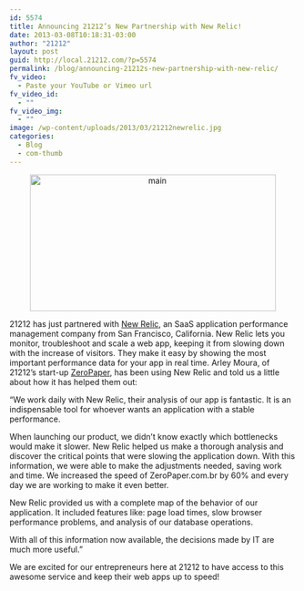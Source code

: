 ```yaml
---
id: 5574
title: Announcing 21212’s New Partnership with New Relic!
date: 2013-03-08T10:18:31-03:00
author: "21212"
layout: post
guid: http://local.21212.com/?p=5574
permalink: /blog/announcing-21212s-new-partnership-with-new-relic/
fv_video:
  - Paste your YouTube or Vimeo url
fv_video_id:
  - ""
fv_video_img:
  - ""
image: /wp-content/uploads/2013/03/21212newrelic.jpg
categories:
  - Blog
  - com-thumb
---
```

<p style="text-align: center;">
  <a href="http://local.21212.com/wp-content/uploads/2013/03/main.jpg"><img class=" wp-image-5583 aligncenter" alt="main" src="http://local.21212.com/wp-content/uploads/2013/03/main.jpg" width="432" height="240" srcset="http://localhost:8080/wp-content/uploads/2013/03/main.jpg 540w, http://localhost:8080/wp-content/uploads/2013/03/main-300x166.jpg 300w" sizes="(max-width: 432px) 100vw, 432px" /></a>
</p>

21212 has just partnered with [New Relic](http://newrelic.com/), an SaaS application performance management company from San Francisco, California. New Relic lets you monitor, troubleshoot and scale a web app, keeping it from slowing down with the increase of visitors. They make it easy by showing the most important performance data for your app in real time. Arley Moura, of 21212’s start-up [ZeroPaper](https://www.zeropaper.com.br/), has been using New Relic and told us a little about how it has helped them out:

“We work daily with New Relic, their analysis of our app is fantastic. It is an indispensable tool for whoever wants an application with a stable performance.

When launching our product, we didn’t know exactly which bottlenecks would make it slower. New Relic helped us make a thorough analysis and discover the critical points that were slowing the application down. With this information, we were able to make the adjustments needed, saving work and time. We increased the speed of ZeroPaper.com.br by 60% and every day we are working to make it even better.

New Relic provided us with a complete map of the behavior of our application. It included features like: page load times, slow browser performance problems, and analysis of our database operations.

With all of this information now available, the decisions made by IT are much more useful.”

We are excited for our entrepreneurs here at 21212 to have access to this awesome service and keep their web apps up to speed!

&nbsp;